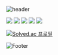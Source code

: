 ![header](https://capsule-render.vercel.app/api?type=wave&color=timeGradient&height=300&section=header&text=JMY%20render&fontSize=90)

<img src="https://img.shields.io/badge/c++-00599C?style=flat-square&logo=c++&logoColor=white"/>
<img src="https://img.shields.io/badge/c-A8B9CC?style=flat-square&logo=c&logoColor=white"/>
<img src="https://img.shields.io/badge/Qt-41CD52?style=flat-square&logo=Qt&logoColor=white"/>
<img src="https://img.shields.io/badge/Unity-FFFFFF?style=flat-square&logo=Unity&logoColor=black"/>
<img src="https://img.shields.io/badge/opengl-5586A4?style=flat-square&logo=opengl&logoColor=white"/>


[![Solved.ac
프로필](http://mazassumnida.wtf/api/v2/generate_badge?boj=kouros2)](https://solved.ac/kouros2)



![Footer](https://capsule-render.vercel.app/api?type=waving&color=timeGradient&height=200&section=footer)
